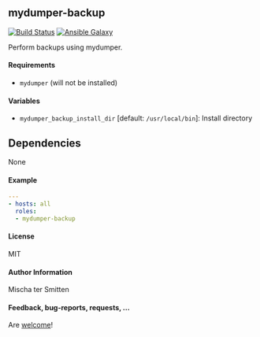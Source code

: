 ## mydumper-backup

[![Build Status](https://travis-ci.org/Oefenweb/ansible-mydumper-backup.svg?branch=master)](https://travis-ci.org/Oefenweb/ansible-mydumper-backup) [![Ansible Galaxy](http://img.shields.io/badge/ansible--galaxy-mydumper--backup-blue.svg)](https://galaxy.ansible.com/list#/roles/3746)

Perform backups using mydumper.

#### Requirements

* `mydumper` (will not be installed)

#### Variables

* `mydumper_backup_install_dir` [default: `/usr/local/bin`]: Install directory

## Dependencies

None

#### Example

```yaml
---
- hosts: all
  roles:
  - mydumper-backup
```

#### License

MIT

#### Author Information

Mischa ter Smitten

#### Feedback, bug-reports, requests, ...

Are [welcome](https://github.com/Oefenweb/ansible-mydumper-backup/issues)!
